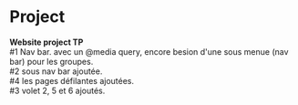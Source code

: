 # Project
<b>Website project TP</b><br>
#1 Nav bar. avec un @media query, encore besion d'une sous menue (nav bar) pour les groupes.<br>
#2 sous nav bar ajoutée.<br>
#4 les pages défilantes ajoutées.<br>
#3 volet 2, 5 et 6 ajoutés.<br>
